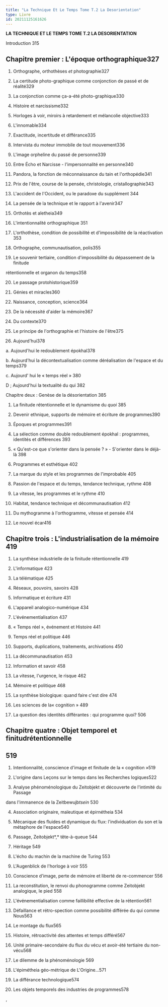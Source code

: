 ```yaml
---
title: "La Technique Et Le Temps Tome T.2 La Desorientation"
type: Livre
id: 20211125161626
---
```


**LA TECHNIQUE ET LE TEMPS TOME T.2 LA DESORIENTATION**

Introduction 315

Chapitre premier : L\'époque orthographique327
----------------------------------------------

1. Orthographe, orthothèses *et* photographie327

2. La certitude photo-graphique comme conjonction de passé et de
réalité329

3. La conjonction comme ça-a-été photo-graphique330

4. Histoire et narcissisme332

5. Horloges à voir, miroirs à retardement et mélancolie objective333

6. L\'innomable334

7. Exactitude, incertitude et différance335

8. Intervista du moteur immobile de tout mouvement336

9. L\'image orpheline du passé de personne339

10. Entre Écho et Narcisse - l\'impersonnalité en personne340

11. Pandora, la fonction de méconnaissance du tain et l\'orthopédie341

12. Prix de l\'être, course de la pensée, christologie,
cristallographie343

13. L\'accident de l\'Occident, ou le paradoxe du supplément 344

14. La pensée de la technique et le rapport à l\'avenir347

15. Orthotès et aletheia349

16. L\'intentionnalité orthographique 351

17. L\'orthothèse, condition de possibilité et d\'impossibilité de la
réactivation 353

18. Orthographe, communautisation, polis355

19. Le souvenir tertiaire, condition d\'impossibilité du dépassement de
la finitude

rétentionnelle et organon du temps358

20. Le passage protohistorique359

21. Génies et miracles360

22. Naissance, conception, science364

23. De la nécessité d\'aider la mémoire367

24. Du contexte370

25. Le principe de l\'orthographie et l\'histoire de l\'être375

26. Aujourd\'hui378

a\. Aujourd\'hui le redoublement épokhal378

b\. Aujourd\'hui la décontextualisation comme déréalisation de l\'espace
et du temps379

c\. Aujourd\' hui le « temps réel » 380

D ; Aujourd\'hui la textualité du qui 382

Chapitre deux : Genèse de la désorientation 385

1. La finitude rétentionnelle et le dynamisme du *quoi* 385

2. Devenir ethnique, supports de mémoire et écriture de programmes390

3. Époques et programmes391

4. La sélection comme double redoublement épokhal : programmes,
identités et différences 393

5. « Qu\'est-ce que s\'orienter dans la pensée ? » - S\'orienter dans
le déjà-là 398

6. Programmes et esthétique 402

7. La marque du style et les programmes de l\'improbable 405

8. Passion de l\'espace et du temps, tendance technique, rythme 408

9. La vitesse, les programmes et le rythme 410

10. Habitat, tendance technique et décommunautisation 412

11. Du mythogramme à l\'orthogramme, vitesse et pensée 414

12. Le nouvel écar416

Chapitre trois : L\'industrialisation de la mémoire 419
-------------------------------------------------------

1. La synthèse industrielle de la finitude rétentionnelle 419

2. L\'informatique 423

3. La télématique 425

4. Réseaux, pouvoirs, savoirs 428

5. Informatique et écriture 431

6. L\'appareil analogico-numérique 434

7. L\'événementialisation 437

8. « Temps réel », événement et Histoire 441

9. Temps réel et politique 446

10. Supports, duplications, traitements, archivations 450

11. La décommunautisation 453

12. Information et savoir 458

13. La vitesse, l\'urgence, le risque 462

14. Mémoire et politique 468

15. La synthèse biologique: quand faire c\'est dire 474

16. Les sciences de la« cognition » 489

17. La question des identités différantes : qui programme quoi? 506

Chapitre quatre : Objet temporel et finitudrétentionnelle
---------------------------------------------------------

519
---

1. Intentionnalité, conscience d\'image et finitude de la « cognition
»519

2. L\'origine dans Leçons sur le temps dans les Recherches logiques522

3. Analyse phénoménologique du Zeitobjekt et découverte de l\'intimité
du Passage

dans l\'immanence de la Zeitbewujb*tsein* 530

4. Association originaire, maïeutique et épirnétheia 534

5. Mécanique des fluides et dynamique du flux: l\'individuation du
son et la métaphore de l'espace540

6. Passage, Zeitobjekt*,* tête-à-queue 544

7. Héritage 549

8. L\'écho du machin de la machine de Turing 553

9. L\'Augenblick de l\'horloge à voir 555

10. Conscience d\'image, perte de mémoire et liberté de re-commencer
556

11. La reconstitution, le renvoi du phonogramme comme Zeitobjekt
analogique, le pied 558

12. L\'événementialisation comme faillibilité effective de la
rétention561

13. Défaillance et rétro-spection comme possibilité différée du qui
comme Nous563

14. Le montage du flux565

15. Histoire, rétroactivité des attentes et temps différé567

16. Unité primaire-secondaire du flux du vécu et avoir-été tertiaire
du non-vécu568

17. Le dilemme de la phénoménologie 569

18. L\'épimétheia géo-métrique de L\'Origine\...571

19. La différance technologique574

20. Les objets temporels des industries de programmes578

,
